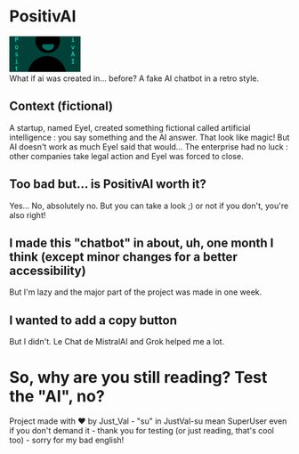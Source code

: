 # PositivAI
![Banner for the readme](https://github.com/JustVal-su/PositivAI/blob/main/Banni%C3%A8re.png?raw=true)  
What if ai was created in... before?
A fake AI chatbot in a retro style.

## Context (fictional)
A startup, named EyeI, created something fictional called artificial intelligence : you say something and the AI answer. That look like magic! But AI doesn't work as much EyeI said that would... 
The enterprise had no luck : other companies take legal action and EyeI was forced to close.

## Too bad but... is PositivAI worth it?
Yes... No, absolutely no. But you can take a look ;) or not if you don't, you're also right!

## I made this "chatbot" in about, uh, one month I think (except minor changes for a better accessibility)
But I'm lazy and the major part of the project was made in one week.

## I wanted to add a copy button
But I didn't. Le Chat de MistralAI and Grok helped me a lot.

# So, why are you still reading? Test the "AI", no?
Project made with ❤️ by Just_Val - "su" in JustVal-su mean SuperUser even if you don't demand it - thank you for testing (or just reading, that's cool too) - sorry for my bad english!
